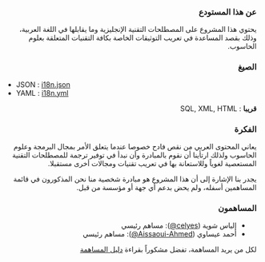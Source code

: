 <div dir="rtl">

### عن هذا المستودع
يحتوي هذا المشروع على المصطلحات التقنية الإنجليزية وما يقابلها في اللغة العربية، وذلك بقصد المساعدة في تعريب التوثيقات الخاصة بكافة التقنيات المتعلقة بعلوم الحاسوب.

### الصيغ 
<div dir="ltr">

- JSON : [i18n.json](https://github.com/celyes/i18n/blob/master/i18n.json)
- YAML : [i18n.yml](https://github.com/celyes/i18n/blob/master/i18n.yml)
</div>

**قريبا** : SQL, XML, HTML

### الفكرة 
يعاني المحتوى العربي من نقص فادح خصوصا عندما يتعلق الأمر بمجال البرمجة وعلوم الحاسوب ولذلك ارتأينا أن نقوم بالمبادرة وأن نبدأ في توفير ترجمة للمصطلحات التقنية المستعصية لغوياً وللاستعانة بها في تعريب تقنيات ومجالات أخرى مستقبلا.

يجدر بنا الإشارة إلى أن هذا المشروع هو مبادرة شخصية منا نحن المذكورون في قائمة المساهمين أسفله، ولم يحض بدعم أي جهة أو مؤسسة من قبل. 

### المساهمون
- إلياس شوية <span dir="ltr">([@celyes](https://github.com/celyes))</span>: مساهم رئيسي
- أحمد عيساوي <span dir="ltr">([@Aissaoui-Ahmed](https://github.com/Aissaoui-Ahmed))</span>: مساهم رئيسي

لكل من يريد المساهمة، تفضل مشكوراً بقراءة [دليل المساهمة](CONTRIBUTING.md)
</div>
